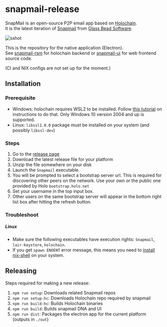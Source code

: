 # snapmail-release
SnapMail is an open-source P2P email app based on [Holochain](https://holochain.org/).  
It is the latest iteration of [Snapmail](http://www.glassbead.com/snapmail/index.shtml) from [Glass Bead Software](http://www.glassbead.com/).


![sshot](https://github.com/ddd-mtl/snapmail-release/blob/master/assets/snapmail-ui.png)

This is the repository for the native application (Electron).  
See [snapmail-rsm](https://github.com/ddd-mtl/snapmail-rsm) for holochain backend or [snapmail-ui](https://github.com/ddd-mtl/snapmail-ui) for web frontend source code.

(CI and NIX configs are not set up for the moment.)

## Installation

### Prerequisite 
 - Windows: holochain requires WSL2 to be installed. Follow [this tutorial](https://pureinfotech.com/install-windows-subsystem-linux-2-windows-10/) on instructions to do that. Only Windows 10 version 2004 and up is supported.
 - Linux: `libssl1.0.0` package must be installed on your system (and possibly `libssl-dev`)

### Steps
1. Go to the [release page](https://github.com/glassbeadsoftware/snapmail-release/releases)
1. Download the latest release file for your platform
1. Unzip the file somewhere on your disk
1. Launch the `Snapmail` executable.  
1. You will be prompted to select a bootstrap server url. This is required for discovering other peers on the network.
Use your own or the public one provided by Holo `bootstrap.holo.net`
1. Set your username in the top input box.
1. Other users on the same bootstrap server will appear in the bottom right list box after hitting the refresh button.

### Troubleshoot

##### Linux
- Make sure the following executables have execution rights: `Snapmail`, `lair-keystore`, `holochain`.
- If you get `spawn ENOENT` error message, this means you need to [install nix-shell](https://developer.holochain.org/docs/install/) on your system.

## Releasing

Steps required for making a new release:
1. `npm run setup`: Downloads related Snapmail repos
1. `npm run setup-hc`: Downloads Holochain repo required by snapmail
1. `npm run build-hc`: Builds Holochain binaries
1. `npm run build`: Builds snapmail DNA and UI
1. `npm run dist`: Packages the electron app for the current platform (outputs in `./out`)

